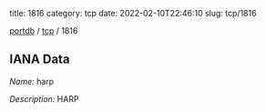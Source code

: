 title: 1816
category: tcp
date: 2022-02-10T22:46:10
slug: tcp/1816

[portdb](/) / [tcp](/category/tcp.html) / 1816


## IANA Data

_Name:_ harp

_Description:_ HARP

